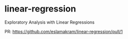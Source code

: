 # linear-regression

Exploratory Analysis with Linear Regressions

PR:  https://github.com/eslamakram/linear-regression/pull/1
